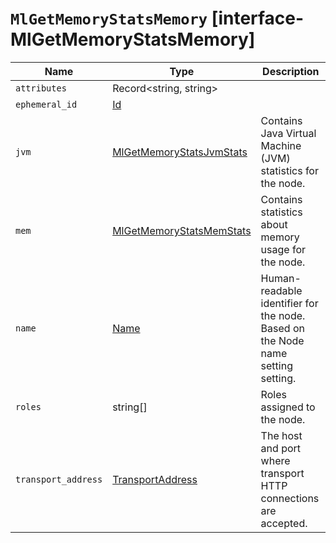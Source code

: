 # `MlGetMemoryStatsMemory` [interface-MlGetMemoryStatsMemory]

| Name | Type | Description |
| - | - | - |
| `attributes` | Record<string, string> | &nbsp; |
| `ephemeral_id` | [Id](./Id.md) | &nbsp; |
| `jvm` | [MlGetMemoryStatsJvmStats](./MlGetMemoryStatsJvmStats.md) | Contains Java Virtual Machine (JVM) statistics for the node. |
| `mem` | [MlGetMemoryStatsMemStats](./MlGetMemoryStatsMemStats.md) | Contains statistics about memory usage for the node. |
| `name` | [Name](./Name.md) | Human-readable identifier for the node. Based on the Node name setting setting. |
| `roles` | string[] | Roles assigned to the node. |
| `transport_address` | [TransportAddress](./TransportAddress.md) | The host and port where transport HTTP connections are accepted. |
